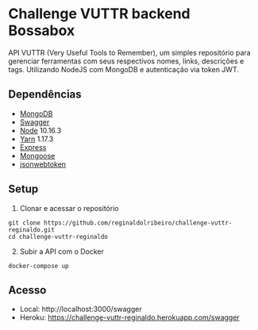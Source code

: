 # Challenge VUTTR backend Bossabox
API VUTTR (Very Useful Tools to Remember), um simples repositório para gerenciar ferramentas com seus respectivos nomes, links, descrições e tags. Utilizando NodeJS com MongoDB e autenticação via token JWT.

## Dependências
 * [MongoDB](https://www.mongodb.com/)
 * [Swagger](https://swagger.io/)
 * [Node](https://nodejs.org/en/) 10.16.3
 * [Yarn](https://yarnpkg.com/pt-BR/) 1.17.3
 * [Express](https://expressjs.com/pt-br/)
 * [Mongoose](https://mongoosejs.com/)
 * [jsonwebtoken](https://www.npmjs.com/package/jsonwebtoken)
 
## Setup
1. Clonar e acessar o repositório
```
git clone https://github.com/reginaldolribeiro/challenge-vuttr-reginaldo.git
cd challenge-vuttr-reginaldo
```
2. Subir a API com o Docker
```
docker-compose up
```
 
## Acesso
 * Local: http://localhost:3000/swagger
 * Heroku: https://challenge-vuttr-reginaldo.herokuapp.com/swagger
